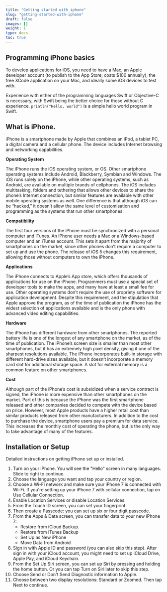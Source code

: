 ```yaml
---
title: "Getting started with iphone"
slug: "getting-started-with-iphone"
draft: false
images: []
weight: 1
type: docs
toc: true
---
```


## Programming iPhone basics
To develop applications for iOS, you need to have a Mac, an Apple developer account (to publish to the App Store; costs $100 annually), the free XCode application on your Mac, and ideally some iOS devices to test with.

Experience with either of the programming languages Swift or Objective-C is neccssary, with Swift being the better choice for those without C experience.
    <code>println("Hello, world")</code> is a simple hello world program in Swift.

## What is iPhone.
iPhone is a smartphone made by Apple that combines an iPod, a tablet PC, a digital camera and a cellular phone. The device includes Internet browsing and networking capabilities.

**Operating System**
            
The iPhone runs the iOS operating system, or OS. Other smartphone operating systems include Android, Blackberry, Symbian and Windows. The iOS runs solely on the iPhone, while other operating systems, such as Android, are available on multiple brands of cellphones. The iOS includes multitasking, folders and tethering that allows other devices to share the phone’s Internet connection, but similar features are available with other mobile operating systems as well. One difference is that although iOS can be “hacked,” it doesn’t allow the same level of customisation and programming as the systems that run other smartphones.

**Compatibility**

The first four versions of the iPhone must be synchronized with a personal computer and iTunes. An iPhone user needs a Mac or a Windows-based computer and an iTunes account. This sets it apart from the majority of smartphones on the market, since other phones don’t require a computer to set up and use the phone. The release of iOS 5 changes this requirement, allowing those without computers to own the iPhone.

**Applications**

The iPhone connects to Apple’s App store, which offers thousands of applications for use on the iPhone. Programmers must use a special set of developer tools to make the apps, and many have at least a small fee for use. Other operating systems don’t require the use of propriety software for application development. Despite this requirement, and the stipulation that Apple approve the program, as of the time of publication the iPhone has the widest selection of applications available and is the only phone with advanced video editing capabilities.

**Hardware**

The iPhone has different hardware from other smartphones. The reported battery life is one of the longest of any smartphone on the market, as of the time of publication. The iPhone’s screen size is smaller than most other smartphones, but it has an extremely high pixel density, giving it one of the sharpest resolutions available. The iPhone incorporates built-in storage with different hard-drive sizes available, but it doesn’t incorporate a memory card slot for additional storage space. A slot for external memory is a common feature on other smartphones.

**Cost**

Although part of the iPhone’s cost is subsidized when a service contract is signed, the iPhone is more expensive than other smartphones on the market. Part of this is because the iPhone was the first smartphone released and other companies decided to compete with the device based on price. However, most Apple products have a higher retail cost than similar products released from other manufacturers. In addition to the cost to purchase the device, smartphone users pay a premium for data service. This increases the monthly cost of operating the phone, but is the only way to take advantage of many of the features.

## Installation or Setup
Detailed instructions on getting iPhone set up or installed.

1. Turn on your iPhone. You will see the "Hello" screen in many languages. Slide to right to continue.
2. Choose the language you want and tap your country or region.
3. Choose a Wi-Fi network and make sure your iPhone 7 is connected with Wi-Fi. If you're setting up your iPhone 7 with cellular connection, tap on Use Cellular Connection.
4. Enable Location Services or disable Location Services.
5. From the Touch ID screen, you can set your fingerprint.
6. Then create a Passcode: you can set up six or four digit passcode.
7. From the Apps & Data screen, you can transfer data to your new iPhone 7:
    - Restore from iCloud Backup.
    - Restore from iTunes Backup
    - Set Up as New iPhone
    - Move Data from Android
8. Sign in with Apple ID and password (you can also skip this step). After sign in with your iCloud account, you might need to set up iCloud Drive, Apple Pay, and iCloud Keychain.
9. From the Set Up Siri screen, you can set up Siri by pressing and holding the home button. Or you can tap Turn on Siri later to skip this step.
10. Choose Send or Don't Send Diagnostic information to Apple.
11. Choose between two display resolutions: Standard or Zoomed. Then tap Next to continue.

